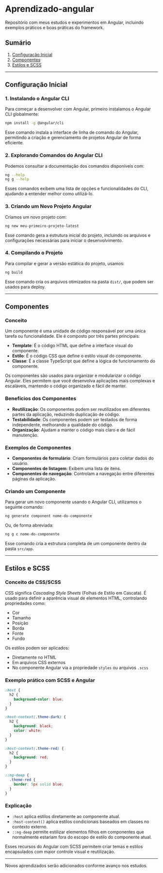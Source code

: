 # Aprendizado-angular

Repositório com meus estudos e experimentos em Angular, incluindo exemplos práticos e boas práticas do framework. 

## Sumário
1. [Configuração Inicial](#configura%C3%A7%C3%A3o-inicial)
2. [Componentes](#componentes)
3. [Estilos e SCSS](#estilos-e-scss)

---

## Configuração Inicial

### 1. Instalando o Angular CLI
Para começar a desenvolver com Angular, primeiro instalamos o Angular CLI globalmente:

```sh
npm install -g @angular/cli
```

Esse comando instala a interface de linha de comando do Angular, permitindo a criação e gerenciamento de projetos Angular de forma eficiente.

### 2. Explorando Comandos do Angular CLI
Podemos consultar a documentação dos comandos disponíveis com:

```sh
ng --help
ng g --help
```

Esses comandos exibem uma lista de opções e funcionalidades do CLI, ajudando a entender melhor como utilizá-lo.

### 3. Criando um Novo Projeto Angular
Criamos um novo projeto com:

```sh
ng new meu-primeiro-projeto-latest
```

Esse comando gera a estrutura inicial do projeto, incluindo os arquivos e configurações necessárias para iniciar o desenvolvimento.

### 4. Compilando o Projeto
Para compilar e gerar a versão estática do projeto, usamos:

```sh
ng build
```

Esse comando cria os arquivos otimizados na pasta `dist/`, que podem ser usados para deploy.

---

## Componentes

### Conceito
Um componente é uma unidade de código responsável por uma única tarefa ou funcionalidade. Ele é composto por três partes principais:

- **Template**: É o código HTML que define a interface visual do componente.
- **Estilo**: É o código CSS que define o estilo visual do componente.
- **Classe**: É a classe TypeScript que define a lógica de funcionamento do componente.

Os componentes são usados para organizar e modularizar o código Angular. Eles permitem que você desenvolva aplicações mais complexas e escaláveis, mantendo o código organizado e fácil de manter.

### Benefícios dos Componentes
- **Reutilização**: Os componentes podem ser reutilizados em diferentes partes da aplicação, reduzindo duplicação de código.
- **Testabilidade**: Os componentes podem ser testados de forma independente, melhorando a qualidade do código.
- **Organização**: Ajudam a manter o código mais claro e de fácil manutenção.

### Exemplos de Componentes
- **Componentes de formulário**: Criam formulários para coletar dados do usuário.
- **Componentes de listagem**: Exibem uma lista de itens.
- **Componentes de navegação**: Controlam a navegação entre diferentes páginas da aplicação.

### Criando um Componente
Para gerar um novo componente usando o Angular CLI, utilizamos o seguinte comando:

```sh
ng generate component nome-do-componente
```

Ou, de forma abreviada:

```sh
ng g c nome-do-componente
```

Esse comando cria a estrutura completa de um componente dentro da pasta `src/app`.

---

## Estilos e SCSS

### Conceito de CSS/SCSS
CSS significa *Cascading Style Sheets* (Folhas de Estilo em Cascata). É usado para definir a aparência visual de elementos HTML, controlando propriedades como:

- Cor
- Tamanho
- Posição
- Borda
- Fonte
- Fundo

Os estilos podem ser aplicados:
- Diretamente no HTML
- Em arquivos CSS externos
- No componente Angular via a propriedade `styles` ou arquivos `.scss`

### Exemplo prático com SCSS e Angular
```scss
:host {
  h2 {
    background-color: blue;
  }
}

:host-context(.theme-dark) {
  h2 {
    background: black;
    color: white;
  }
}

:host-context(.theme-red) {
  h2 {
    background: red;
  }
}

::ng-deep {
  .theme-red {
    border: 5px solid blue;
  }
}
```

### Explicação
- `:host` aplica estilos diretamente ao componente atual.
- `:host-context()` aplica estilos condicionais baseados em classes no contexto externo.
- `::ng-deep` permite estilizar elementos filhos em componentes que normalmente estariam fora do escopo de estilo do componente atual.

Esses recursos do Angular com SCSS permitem criar temas e estilos encapsulados com maior controle visual e reutilização.

---

Novos aprendizados serão adicionados conforme avanço nos estudos.

